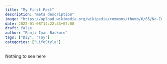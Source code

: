 ```yaml
---
title: "My First Post"
description: "meta description"
image: "https://upload.wikimedia.org/wikipedia/commons/thumb/6/65/No-Image-Placeholder.svg/330px-No-Image-Placeholder.svg.png"
date: 2022-01-08T14:22:33+07:00
draft: false
author: "Panji Iman Baskoro"
tags: ["Diy", "Toy"]
categories: ["LifeStyle"]
---
```


Nothing to see here